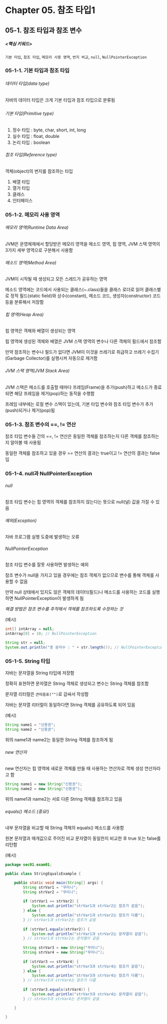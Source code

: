 # Chapter 05. 참조 타입1



## 05-1. 참조 타입과 참조 변수



##### <핵심 키워드>

`기본 타입`, `참조 타입`, `메모리 사용 영역`, `번지 비교`, `null`, `NullPointerException`



### 05-1-1. 기본 타입과 참조 타입

###### 데이터 타입(data type)

자바의 데이터 타입은 크게 기본 타입과 참조 타입으로 분류됨  

#####  

###### 기본 타입(Primitive type)

1. 정수 타입 : byte, char, short, int, long
2. 실수 타입 : float, double
3. 논리 타입 : boolean



###### 참조 타입(Reference type)

객체(object)의 번지를 참조하는 타입  

1. 배열 타입
2. 열거 타입
3. 클래스
4. 인터페이스



### 05-1-2. 메모리 사용 영역

###### 메모리 영역(Runtime Data Area)

JVM은 운영체제에서 할당받은 메모리 영역을 메소드 영역, 힙 영역, JVM 스택 영역의 3가지 세부 영역으로 구분해서 사용함



###### 메소드 영역(Method Area)

JVM이 시작될 때 생성되고 모든 스레드가 공유하는 영역  

메소드 영역에는 코드에서 사용되는 클래스(~.class)들을 클래스 로더로 읽어 클래스별로 정적 필드(static field)와 상수(constant), 메소드 코드, 생성자(constructor) 코드 등을 분류해서 저장함  



###### 힙 영역(Heap Area)

힙 영역은 객체와 배열이 생성되는 영역  

힙 영역에 생성된 객체와 배열은 JVM 스택 영역의 변수나 다른 객체의 필드에서 참조함  

만약 참조하는 변수나 필드가 없다면 JVM이 이것을 쓰레기로 취급하고 쓰레기 수집기(Garbage Collector)를 실행시켜 자동으로 제거함  



###### JVM 스택 영역(JVM Stack Area)

JVM 스택은 메소드를 호출할 때마다 프레임(Frame)을 추가(push)하고 메소드가 종료되면 해당 프레임을 제거(pop)하는 동작을 수행함  

프레임 내부에는 로컬 변수 스택이 있는데, 기본 타입 변수와 참조 타입 변수가 추가(push)되거나 제거(pop)됨  



### 05-1-3. 참조 변수의 ==, != 연산

참조 타입 변수들 간의 ==, != 연산은 동일한 객체를 참조하는지 다른 객체를 참조하는지 알아볼 때 사용됨  

동일한 객체를 참조하고 있을 경우 == 연산의 결과는 true이고 != 연산의 결과는 false임  



### 05-1-4. null과 NullPointerException

###### null

참조 타입 변수는 힙 영역의 객체를 참조하지 않는다는 뜻으로 null(널) 값을 가질 수 있음



###### 예외(Exception)

자바 프로그램 실행 도중에 발생하는 오류



###### NullPointerException

참조 타입 변수를 잘못 사용하면 발생하는 예외  

참조 변수가 null을 가지고 있을 경우에는 참조 객체가 없으므로 변수를 통해 객체를 사용할 수 없음   

만약 null 상태에서 있지도 않은 객체의 데이터(필드)나 메소드를 사용하는 코드를 실행하면 NullPointerException이 발생하게 됨  

*해결 방법은 참조 변수를 추적해서 객체를 참조하도록 수정하는 것*  

(예시)

```java
int[] intArray = null;
intArray[0] = 10; // NullPointerException

String str = null;
System.out.println("총 문자수 : " + str.length()); // NullPointerException
```



### 05-1-5. String 타입

자바는 문자열을 String 타입에 저장함  

정확히 표현하면 문자열은 String 객체로 생성되고 변수는 String 객체를 참조함  

문자열 리터럴은 `큰따옴표("")`로 감싸서 작성함



자바는 문자열 리터럴이 동일하다면 String 객체를 공유하도록 되어 있음

(예시)

```java
String name1 = "신용권";
String name2 = "신용권";
```

위의 name1과 name2는 동일한 String 객체를 참조하게 됨  



###### new 연산자

new 연산자는 힙 영역에 새로운 객체를 만들 때 사용하는 연산자로 객체 생성 연산자라고 함   

```java
String name1 = new String("신용권");
String name2 = new String("신용권");
```

위의 name1과 name2는 서로 다른 String 객체를 참조하고 있음



###### equals() 메소드 (중요!)

내부 문자열을 비교할 때 String 객체의 equals() 메소드를 사용함  

원본 문자열과 매개값으로 주어진 비교 문자열이 동일한지 비교한 후 true 또는 false를 리턴함  



(예시)

```java
package sec01.exam01;

public class StringEqualsExample {

	public static void main(String[] args) {
		String strVar1 = "무미니";
		String strVar2 = "무미니";
		
		if (strVar1 == strVar2) {
			System.out.println("strVar1과 strVar2는 참조가 같음");
		} else {
			System.out.println("strVar1과 strVar2는 참조가 다름");
		} // strVar1과 strVar2는 참조가 같음
		
		if (strVar1.equals(strVar2)) {
			System.out.println("strVar1과 strVar2는 문자열이 같음");
		} // strVar1과 strVar2는 문자열이 같음
		
		String strVar3 = new String("무미니");
		String strVar4 = new String("무미니");
		
		if (strVar3 == strVar4) {
			System.out.println("strVar3과 strVar4는 참조가 같음");
		} else {
			System.out.println("strVar3과 strVar4는 참조가 다름");
		} // strVar3과 strVar4는 참조가 다름
		
		if (strVar3.equals(strVar4)) {
			System.out.println("strVar3과 strVar4는 문자열이 같음");
		} // strVar3과 strVar4는 문자열이 같음

	}

}
```





